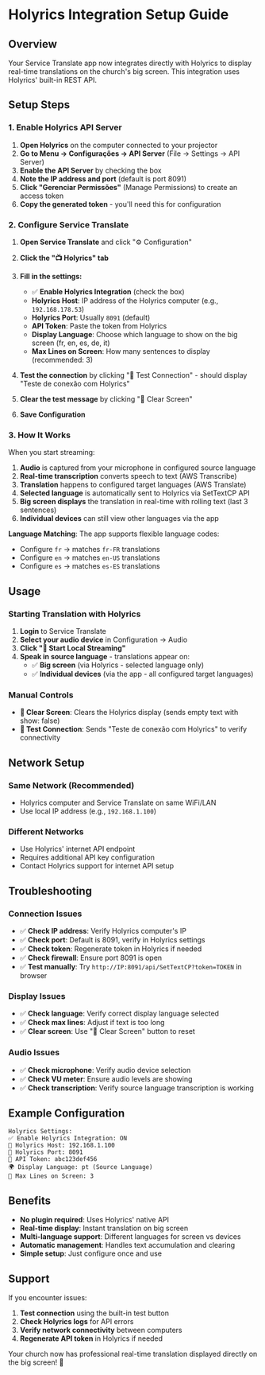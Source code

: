 # Holyrics Integration Setup Guide

## Overview

Your Service Translate app now integrates directly with Holyrics to display real-time translations on the church's big screen. This integration uses Holyrics' built-in REST API.

## Setup Steps

### 1. Enable Holyrics API Server

1. **Open Holyrics** on the computer connected to your projector
2. **Go to Menu → Configurações → API Server** (File → Settings → API Server)
3. **Enable the API Server** by checking the box
4. **Note the IP address and port** (default is port 8091)
5. **Click "Gerenciar Permissões"** (Manage Permissions) to create an access token
6. **Copy the generated token** - you'll need this for configuration

### 2. Configure Service Translate

1. **Open Service Translate** and click "⚙️ Configuration"
2. **Click the "📺 Holyrics" tab**
3. **Fill in the settings:**
   - ✅ **Enable Holyrics Integration** (check the box)
   - **Holyrics Host**: IP address of the Holyrics computer (e.g., `192.168.178.53`)
   - **Holyrics Port**: Usually `8091` (default)
   - **API Token**: Paste the token from Holyrics
   - **Display Language**: Choose which language to show on the big screen (fr, en, es, de, it)
   - **Max Lines on Screen**: How many sentences to display (recommended: 3)

4. **Test the connection** by clicking "🧪 Test Connection" - should display "Teste de conexão com Holyrics"
5. **Clear the test message** by clicking "🧹 Clear Screen"
6. **Save Configuration**

### 3. How It Works

When you start streaming:

1. **Audio** is captured from your microphone in configured source language
2. **Real-time transcription** converts speech to text (AWS Transcribe)
3. **Translation** happens to configured target languages (AWS Translate)
4. **Selected language** is automatically sent to Holyrics via SetTextCP API
5. **Big screen displays** the translation in real-time with rolling text (last 3 sentences)
6. **Individual devices** can still view other languages via the app

**Language Matching**: The app supports flexible language codes:
- Configure `fr` → matches `fr-FR` translations
- Configure `en` → matches `en-US` translations
- Configure `es` → matches `es-ES` translations

## Usage

### Starting Translation with Holyrics

1. **Login** to Service Translate
2. **Select your audio device** in Configuration → Audio
3. **Click "🎤 Start Local Streaming"**
4. **Speak in source language** - translations appear on:
   - ✅ **Big screen** (via Holyrics - selected language only)
   - ✅ **Individual devices** (via the app - all configured target languages)

### Manual Controls

- **🧹 Clear Screen**: Clears the Holyrics display (sends empty text with show: false)
- **🧪 Test Connection**: Sends "Teste de conexão com Holyrics" to verify connectivity

## Network Setup

### Same Network (Recommended)
- Holyrics computer and Service Translate on same WiFi/LAN
- Use local IP address (e.g., `192.168.1.100`)

### Different Networks
- Use Holyrics' internet API endpoint
- Requires additional API key configuration
- Contact Holyrics support for internet API setup

## Troubleshooting

### Connection Issues
- ✅ **Check IP address**: Verify Holyrics computer's IP
- ✅ **Check port**: Default is 8091, verify in Holyrics settings
- ✅ **Check token**: Regenerate token in Holyrics if needed
- ✅ **Check firewall**: Ensure port 8091 is open
- ✅ **Test manually**: Try `http://IP:8091/api/SetTextCP?token=TOKEN` in browser

### Display Issues
- ✅ **Check language**: Verify correct display language selected
- ✅ **Check max lines**: Adjust if text is too long
- ✅ **Clear screen**: Use "🧹 Clear Screen" button to reset

### Audio Issues
- ✅ **Check microphone**: Verify audio device selection
- ✅ **Check VU meter**: Ensure audio levels are showing
- ✅ **Check transcription**: Verify source language transcription is working

## Example Configuration

```
Holyrics Settings:
✅ Enable Holyrics Integration: ON
📍 Holyrics Host: 192.168.1.100
🔌 Holyrics Port: 8091
🔑 API Token: abc123def456
🌍 Display Language: pt (Source Language)
📄 Max Lines on Screen: 3
```

## Benefits

- **No plugin required**: Uses Holyrics' native API
- **Real-time display**: Instant translation on big screen
- **Multi-language support**: Different languages for screen vs devices
- **Automatic management**: Handles text accumulation and clearing
- **Simple setup**: Just configure once and use

## Support

If you encounter issues:

1. **Test connection** using the built-in test button
2. **Check Holyrics logs** for API errors
3. **Verify network connectivity** between computers
4. **Regenerate API token** in Holyrics if needed

Your church now has professional real-time translation displayed directly on the big screen! 🎉
